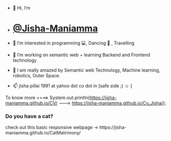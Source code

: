 - 👋 Hi, I’m 
- <a href="https://www.linkedin.com/in/dr-maniamma-jisha-pillai-4087a947/"><h1>@Jisha-Maniamma</h1></a>

- 👀 I’m interested in programming 💻, Dancing 💃 , Travelling 
- 🌱 I’m working on semantic web + learning Backend and Frontend technology
- 💞️ I am really amazed by Semantic web Technology, Machine learning, robotics, Outer Space. 
- 📫 jisha pillai 1991 at yahoo dot co dot in [safe side ;) ☺ ]

To know more ====> System.out.println(https://jisha-maniamma.github.io/CV/  --->  https://jisha-maniamma.github.io/Cv_Jisha/);


<h3><strong>Do you have a cat?</strong></h3> 
  check out this basic responsive webpage ->
                                              https://jisha-maniamma.github.io/CatMatrimony/
<!---
Jisha-Maniamma/Jisha-Maniamma is a ✨ special ✨ repository because its `README.md` (this file) appears on your GitHub profile.
You can click the Preview link to take a look at your changes.
--->
